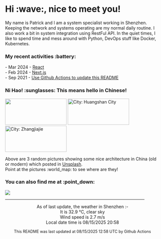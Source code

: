 <h1> Hi :wave:, nice to meet you! </h1>

<!-- <img align='right' src="https://media.giphy.com/media/3o6ZsWiPs8bx32YWyY/giphy.gif" width="300" /> -->

<p alight="left">My name is Patrick and I am a system specialist working in Shenzhen. Keeping the network and systems operating are my normal daily routine. I also work a bit in system integration using RestFul API. In the quiet times, I like to spend time and mess around with Python, DevOps stuff like Docker, Kubernetes.</p>
<h3>My recent activities :battery:</h3>
<!-- Activities start -->
- Mar 2024 - <a href='https://github.com/MoonHighway/learning-react' target='_blank'>React</a><br>
- Feb 2024 - <a href='#' target='_blank'>Next.js</a><br>
- Sep 2021 - <a href='https://docs.github.com/en/actions' target='_blank'>Use Github Actions to update this README</a><br><!-- Activities end -->

<h3>Ni Hao! :sunglasses: This means hello in Chinese!</h3>
<!-- Picture start -->
<p><img width="200" height="85" src="https://images.unsplash.com/photo-1698047559602-8c30c3d0e3c2?crop=entropy&cs=tinysrgb&fit=max&fm=jpg&ixid=M3wyNjYzMzV8MHwxfHJhbmRvbXx8fHx8fHx8fDE3NTUyNjI2OTF8&ixlib=rb-4.1.0&q=80&w=200" /> <img width="200" height="85" src="https://images.unsplash.com/photo-1723122478440-4bf7a652380c?crop=entropy&cs=tinysrgb&fit=max&fm=jpg&ixid=M3wyNjYzMzV8MHwxfHJhbmRvbXx8fHx8fHx8fDE3NTUyNjI2OTF8&ixlib=rb-4.1.0&q=80&w=200" title="City: Huangshan City" /> <img width="200" height="85" src="https://images.unsplash.com/photo-1740521532555-e368fb51206b?crop=entropy&cs=tinysrgb&fit=max&fm=jpg&ixid=M3wyNjYzMzV8MHwxfHJhbmRvbXx8fHx8fHx8fDE3NTUyNjI2OTF8&ixlib=rb-4.1.0&q=80&w=200" title="City: Zhangjiajie" /> </p><!-- Picture end -->
<p>Above are 3 random pictures showing some nice architecture in China (old or modern) which posted in <a href='https://unsplash.com/' target='_blank'>Unsplash</a>.<br>Point at the pictures :world_map: to see where are they!</p>

<h3>You can also find me at :point_down:</h3>
<p><a href="https://www.linkedin.com/in/patrick-law" target="_blank"><img src="https://img.shields.io/badge/linkedin-%230077B5.svg?&style=for-the-badge&logo=linkedin&logoColor=white" /></a>
</P>
<hr size='8' width='90%'>

<!-- Weather start -->
<p align="center">As of last update, the weather in Shenzhen :- <br>
It is 32.9 &#8451;, clear sky<br>
Wind speed is 2.7 m/s<br>
Local date time is 08/15/2025 20:58<br></p><!-- Weather end -->
<!-- Updatetime start -->
<p align="center" style="font-size:90%">This README was last updated at 08/15/2025 12:58 UTC by Github Actions</p><!-- Updatetime end -->
